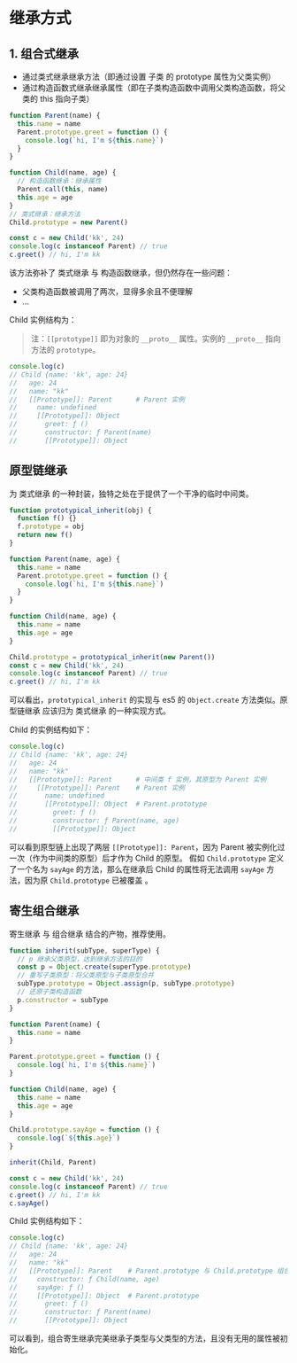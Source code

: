 # 继承方式

## 1. 组合式继承

- 通过类式继承继承方法（即通过设置 子类 的 prototype 属性为父类实例）
- 通过构造函数式继承继承属性（即在子类构造函数中调用父类构造函数，将父类的 this 指向子类）

```js
function Parent(name) {
  this.name = name
  Parent.prototype.greet = function () {
    console.log(`hi, I'm ${this.name}`)
  }
}

function Child(name, age) {
  // 构造函数继承：继承属性
  Parent.call(this, name)
  this.age = age
}
// 类式继承：继承方法
Child.prototype = new Parent()

const c = new Child('kk', 24)
console.log(c instanceof Parent) // true
c.greet() // hi, I'm kk
```

该方法弥补了 类式继承 与 构造函数继承，但仍然存在一些问题：

- 父类构造函数被调用了两次，显得多余且不便理解
- ...

Child 实例结构为：

> 注：`[[prototype]]` 即为对象的 `__proto__` 属性。实例的 `__proto__` 指向方法的 `prototype`。

```js
console.log(c)
// Child {name: 'kk', age: 24}
//   age: 24
//   name: "kk"
//   [[Prototype]]: Parent      # Parent 实例
//     name: undefined
//     [[Prototype]]: Object
//       greet: ƒ ()
//       constructor: ƒ Parent(name)
//       [[Prototype]]: Object
```

## 原型链继承

为 类式继承 的一种封装，独特之处在于提供了一个干净的临时中间类。

```js
function prototypical_inherit(obj) {
  function f() {}
  f.prototype = obj
  return new f()
}

function Parent(name, age) {
  this.name = name
  Parent.prototype.greet = function () {
    console.log(`hi, I'm ${this.name}`)
  }
}

function Child(name, age) {
  this.name = name
  this.age = age
}

Child.prototype = prototypical_inherit(new Parent())
const c = new Child('kk', 24)
console.log(c instanceof Parent) // true
c.greet() // hi, I'm kk
```

可以看出，`prototypical_inherit` 的实现与 es5 的 `Object.create` 方法类似。原型链继承 应该归为 类式继承 的一种实现方式。

Child 的实例结构如下：

```js
console.log(c)
// Child {name: 'kk', age: 24}
//   age: 24
//   name: "kk"
//   [[Prototype]]: Parent      # 中间类 f 实例，其原型为 Parent 实例
//     [[Prototype]]: Parent    # Parent 实例
//       name: undefined
//       [[Prototype]]: Object  # Parent.prototype
//         greet: ƒ ()
//         constructor: ƒ Parent(name, age)
//         [[Prototype]]: Object
```

可以看到原型链上出现了两层 `[[Prototype]]: Parent`，因为 Parent 被实例化过一次（作为中间类的原型）后才作为 Child 的原型。
假如 `Child.prototype` 定义了一个名为 `sayAge` 的方法，那么在继承后 Child 的属性将无法调用 `sayAge` 方法，因为原 `Child.prototype` 已被覆盖 。

## 寄生组合继承

寄生继承 与 组合继承 结合的产物，推荐使用。

```js
function inherit(subType, superType) {
  // p 继承父类原型，达到继承方法的目的
  const p = Object.create(superType.prototype)
  // 重写子类原型：将父类原型与子类原型合并
  subType.prototype = Object.assign(p, subType.prototype)
  // 还原子类构造函数
  p.constructor = subType
}

function Parent(name) {
  this.name = name
}

Parent.prototype.greet = function () {
  console.log(`hi, I'm ${this.name}`)
}

function Child(name, age) {
  this.name = name
  this.age = age
}

Child.prototype.sayAge = function () {
  console.log(`${this.age}`)
}

inherit(Child, Parent)

const c = new Child('kk', 24)
console.log(c instanceof Parent) // true
c.greet() // hi, I'm kk
c.sayAge()
```

Child 实例结构如下：

```js
console.log(c)
// Child {name: 'kk', age: 24}
//   age: 24
//   name: "kk"
//   [[Prototype]]: Parent    # Parent.prototype 与 Child.prototype 组合体
//     constructor: ƒ Child(name, age)
//     sayAge: ƒ ()
//     [[Prototype]]: Object  # Parent.prototype
//       greet: ƒ ()
//       constructor: ƒ Parent(name)
//       [[Prototype]]: Object
```

可以看到，组合寄生继承完美继承子类型与父类型的方法，且没有无用的属性被初始化。
